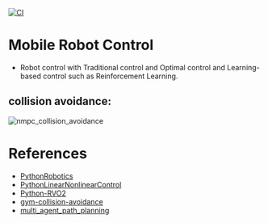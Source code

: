 [![CI](https://github.com/Geonhee-LEE/mobile_robot_control/actions/workflows/workflow.yml/badge.svg)](https://github.com/Geonhee-LEE/mobile_robot_control/actions/workflows/workflow.yml)

# Mobile Robot Control

- Robot control with Traditional control and Optimal control and Learning-based control such as Reinforcement Learning.

## collision avoidance: 

![nmpc_collision_avoidance](https://user-images.githubusercontent.com/12562147/192134300-20660d9b-79ba-45eb-8b7f-caf10cdf1160.gif)

# References
- [PythonRobotics](https://github.com/AtsushiSakai/PythonRobotics)
- [PythonLinearNonlinearControl](https://github.com/Shunichi09/PythonLinearNonlinearControl)
- [Python-RVO2](https://github.com/sybrenstuvel/Python-RVO2)
- [gym-collision-avoidance](https://github.com/mit-acl/gym-collision-avoidance)
- [multi_agent_path_planning](https://github.com/atb033/multi_agent_path_planning)
